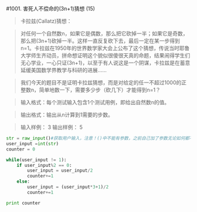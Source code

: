 #1001. 害死人不偿命的(3n+1)猜想 (15)

> 卡拉兹(Callatz)猜想：

>对任何一个自然数n，如果它是偶数，那么把它砍掉一半；如果它是奇数，那么把(3n+1)砍掉一半。这样一直反复砍下去，最后一定在某一步得到n=1。卡拉兹在1950年的世界数学家大会上公布了这个猜想，传说当时耶鲁大学师生齐动员，拼命想证明这个貌似很傻很天真的命题，结果闹得学生们无心学业，一心只证(3n+1)，以至于有人说这是一个阴谋，卡拉兹是在蓄意延缓美国数学界教学与科研的进展……

>我们今天的题目不是证明卡拉兹猜想，而是对给定的任一不超过1000的正整数n，简单地数一下，需要多少步（砍几下）才能得到n=1？

>输入格式：每个测试输入包含1个测试用例，即给出自然数n的值。

>输出格式：输出从n计算到1需要的步数。

>输入样例：
3
输出样例：
5

```python
str = raw_input()#获取用户输入，注意！()中不能有参数，之前自己加了参数无论如何都不能通过
user_input =int(str)
counter = 0

while(user_input != 1):
    if user_input%2 == 0:
        user_input = user_input/2
        counter+=1
    else:
        user_input = (user_input*3+1)/2
        counter+=1

print counter
```
